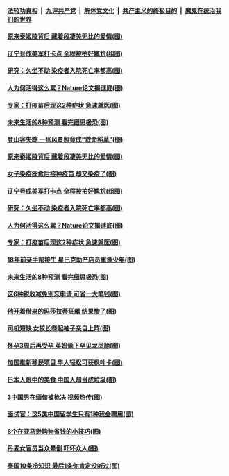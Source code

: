 ####  [法轮功真相](../../../../basic/blob/master/README.md?t=04192102) &nbsp;|&nbsp; [九评共产党](../../../../9ping.md/blob/master/README.md?t=04192102) &nbsp;|&nbsp; [解体党文化](../../../../jtdwh.md/blob/master/README.md?t=04192102)  &nbsp;|&nbsp; [共产主义的终极目的](../../../../gczydzjmd.md/blob/master/README.md?t=04192102) &nbsp;|&nbsp; [魔鬼在统治我们的世界](../../../../mgztzwmdsj.md/blob/master/README.md?t=04192102) 

#### [原来泰姬陵背后 藏着段凄美无比的爱情(图)](../pages/p3/968850.md?t=04192102) 

#### [辽宁号成美军打卡点 全程被拍好尴尬(组图)](../pages/p3/969150.md?t=04192102) 

#### [研究：久坐不动 染疫者入院死亡率都高(图)](../pages/p3/969148.md?t=04192102) 

#### [人为何活得这么累？Nature论文揭谜底(图)](../pages/p3/969075.md?t=04192102) 

#### [专家：打疫苗后现这2种症状 急速就医(图)](../pages/p3/969069.md?t=04192102) 

#### [未来生活的8种预测 看完细思极恐(图)](../pages/p3/968750.md?t=04192102) 

#### [登山客失踪 一张风景照竟成“救命稻草”(图)](../pages/p3/969186.md?t=04192102) 

#### [原来泰姬陵背后 藏着段凄美无比的爱情(图)](../pages/p3/968850.md?t=04192102) 

#### [女子染疫痊愈后接种疫苗 却又染疫了(图)](../pages/p3/969171.md?t=04192102) 

#### [辽宁号成美军打卡点 全程被拍好尴尬(组图)](../pages/p3/969150.md?t=04192102) 

#### [研究：久坐不动 染疫者入院死亡率都高(图)](../pages/p3/969148.md?t=04192102) 

#### [人为何活得这么累？Nature论文揭谜底(图)](../pages/p3/969075.md?t=04192102) 

#### [专家：打疫苗后现这2种症状 急速就医(图)](../pages/p3/969069.md?t=04192102) 

#### [18年前亲手帮接生 星巴克助产店员重逢少年(图)](../pages/p3/969050.md?t=04192102) 

#### [未来生活的8种预测 看完细思极恐(图)](../pages/p3/968750.md?t=04192102) 

#### [这6种税收减免别忘申请 可省一大笔钱(图)](../pages/p3/968997.md?t=04192102) 

#### [他开着借来的玛莎拉蒂狂飙 结果惨了(图)](../pages/p3/968968.md?t=04192102) 

#### [司机短缺 女校长卷起袖子亲自上阵(图)](../pages/p3/968965.md?t=04192102) 

#### [怀孕3周后再受孕 英妈诞下罕见龙凤胎(图)](../pages/p3/968963.md?t=04192102) 

#### [加国推新移民项目 华人轻松可获枫叶卡(图)](../pages/p3/968948.md?t=04192102) 

#### [日本人眼中的美食 中国人却当成垃圾(图)](../pages/p3/968857.md?t=04192102) 

#### [3中国男在缅甸被枪决 视频热传(图)](../pages/p3/968902.md?t=04192102) 

#### [面试官：这5类中国留学生只有1种我会聘用(图)](../pages/p3/968784.md?t=04192102) 

#### [8个在亚马逊购物省钱的小技巧(图)](../pages/p3/968891.md?t=04192102) 

#### [丹麦女官员当众晕倒 吓坏众人(图)](../pages/p3/968886.md?t=04192102) 

#### [泰国10条冷知识 最后1条你肯定没听过(图)](../pages/p3/968846.md?t=04192102) 

